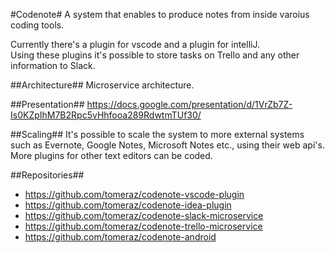 #Codenote#
A system that enables to produce notes from inside varoius coding tools.

Currently there's a plugin for vscode and a plugin for intelliJ.<br>
Using these plugins it's possible to store tasks on Trello and any other information to Slack.

##Architecture##
Microservice architecture.

##Presentation##
https://docs.google.com/presentation/d/1VrZb7Z-Is0KZpIhM7B2Rpc5vHhfooa289RdwtmTUf30/

##Scaling##
It's possible to scale the system to more external systems such as Evernote, Google Notes, Microsoft Notes etc., using their web api's.<br>
More plugins for other text editors can be coded.

##Repositories##
* https://github.com/tomeraz/codenote-vscode-plugin
* https://github.com/tomeraz/codenote-idea-plugin
* https://github.com/tomeraz/codenote-slack-microservice
* https://github.com/tomeraz/codenote-trello-microservice
* https://github.com/tomeraz/codenote-android
